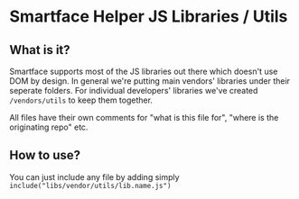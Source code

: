 # Smartface Helper JS Libraries / Utils

## What is it?

Smartface supports most of the JS libraries out there which doesn't use DOM by design.
In general we're putting main vendors' libraries under their seperate folders. For individual developers' libraries we've created `/vendors/utils` to keep them together.

All files have their own comments for "what is this file for", "where is the originating repo" etc. 

## How to use?

You can just include any file by adding simply `include("libs/vendor/utils/lib.name.js")`